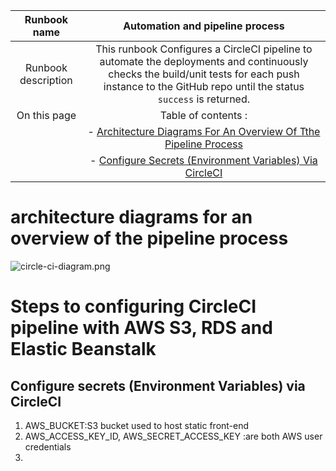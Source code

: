 | Runbook name       |             Automation and pipeline process    |
| :----:         |                        :-----:  |
| Runbook description|   This runbook Configures a CircleCI pipeline to automate the deployments and continuously checks the build/unit tests for each push instance to the GitHub repo until the status ```success``` is returned.   |                           
|On this page       |                 Table of contents :
|  |- [Architecture Diagrams For An Overview Of Tthe Pipeline Process](#architecture-diagrams-for-an-overview-of-the-pipeline-process)
|  |- [Configure Secrets (Environment Variables) Via CircleCI](#configure-secrets-environment-variables-via-circleci)

 

# architecture diagrams for an overview of the pipeline process
![circle-ci-diagram.png]()

# Steps to configuring CircleCI pipeline with AWS S3, RDS and Elastic Beanstalk
## Configure secrets (Environment Variables) via CircleCI
1. AWS_BUCKET:S3 bucket used to host static front-end
2. AWS_ACCESS_KEY_ID, AWS_SECRET_ACCESS_KEY :are both AWS user credentials
3. 